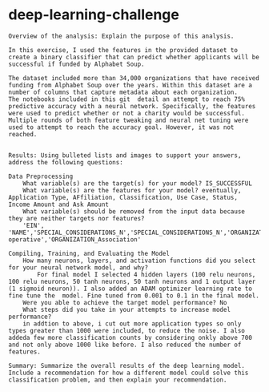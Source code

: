 # deep-learning-challenge

   
   
    Overview of the analysis: Explain the purpose of this analysis.

    In this exercise, I used the features in the provided dataset to create a binary classifier that can predict whether applicants will be successful if funded by Alphabet Soup.

    The dataset included more than 34,000 organizations that have received funding from Alphabet Soup over the years. Within this dataset are a number of columns that capture metadata about each organization. 
    The notebooks included in this git  detail an attempt to reach 75% predictive accuracy with a neural network. Specifically, the features were used to predict whether or not a charity would be successful. Multiple rounds of both feature tweaking and neural net tuning were used to attempt to reach the accuracy goal. However, it was not reached.


    Results: Using bulleted lists and images to support your answers, address the following questions:

    Data Preprocessing
        What variable(s) are the target(s) for your model? IS_SUCCESSFUL
        What variable(s) are the features for your model? eventually, Application Type, AFfiliation, Classification, Use Case, Status, Income Amount and Ask Amount
        What variable(s) should be removed from the input data because they are neither targets nor features?
        'EIN', 'NAME','SPECIAL_CONSIDERATIONS_N','SPECIAL_CONSIDERATIONS_N','ORGANIZATION_Trust','ORGANIZATION_Corporation','ORGANIZATION_Co-operative','ORGANIZATION_Association'

    Compiling, Training, and Evaluating the Model
        How many neurons, layers, and activation functions did you select for your neural network model, and why?
            For final model I selected 4 hidden layers (100 relu neurons, 100 relu neurons, 50 tanh neurons, 50 tanh neurons and 1 output layer (1 sigmoid neuron)). I also added an ADAM optimizer learning rate to fine tune the  model. Fine tuned from 0.001 to 0.1 in the final model. 
        Were you able to achieve the target model performance? No
        What steps did you take in your attempts to increase model performance?
        in addtion to above, i cut out more application types so only types greater than 1000 were included, to reduce the noise. I also addeda few more classification counts by considering onkly above 700 and not only above 1000 like before. I also reduced the number of features. 

    Summary: Summarize the overall results of the deep learning model. Include a recommendation for how a different model could solve this classification problem, and then explain your recommendation.
